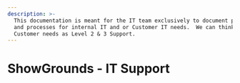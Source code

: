 ```yaml
---
description: >-
  This documentation is meant for the IT team exclusively to document procedures
  and processes for internal IT and or Customer IT needs.  We can think of the
  Customer needs as Level 2 & 3 Support.
---
```


# ShowGrounds - IT Support

